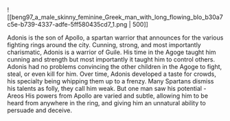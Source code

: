 ![[beng97_a_male_skinny_feminine_Greek_man_with_long_flowing_blo_b30a7c5e-b739-4337-adfe-5ff580435cd7_1.png | 500]]

Adonis is the son of Apollo, a spartan warrior that announces for the various fighting rings around the city.
Cunning, strong, and most importantly charismatic, Adonis is a warrior of Guile.
His time in the Agoge taught him cunning and strength but most importantly it taught him to control others. 
Adonis had no problems convincing the other children in the Agoge to fight, steal, or even kill for him.
Over time, Adonis developed a taste for crowds, his specialty being whipping them up to a frenzy.
Many Spartans dismiss his talents as folly, they call him weak.
But one man saw his potential - Areos
His powers from Apollo are varied and subtle, allowing him to be heard from anywhere in the ring, and giving him an unnatural ability to persuade and deceive.